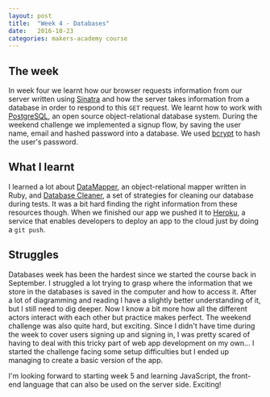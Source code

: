 ```yaml
---
layout: post
title:  "Week 4 - Databases"
date:   2016-10-23
categories: makers-academy course
---
```


## The week

In week four we learnt how our browser requests information from our server written using [Sinatra](http://www.sinatrarb.com/) and how the server takes information from a database in order to respond to this `GET` request. We learnt how to work with [PostgreSQL](https://www.postgresql.org/), an open source object-relational database system. During the weekend challenge we implemented a signup flow, by saving the user name, email and hashed password into a database. We used [bcrypt](https://github.com/codahale/bcrypt-ruby) to hash the user's password.

## What I learnt

I learned a lot about [DataMapper](http://datamapper.org/), an object-relational mapper written in Ruby, and [Database Cleaner](https://github.com/DatabaseCleaner/database_cleaner), a set of strategies for cleaning our database during tests. It was a bit hard finding the right information from these resources though. When we finished our app we pushed it to [Heroku](https://www.heroku.com/), a service that enables developers to deploy an app to the cloud just by doing a `git push`.

## Struggles

Databases week has been the hardest since we started the course back in September. I struggled a lot trying to grasp where the information that we store in the databases is saved in the computer and how to access it. After a lot of diagramming and reading I have a slightly better understanding of it, but I still need to dig deeper. Now I know a bit more how all the different actors interact with each other but practice makes perfect.
The weekend challenge was also quite hard, but exciting. Since I didn't have time during the week to cover users signing up and signing in, I was pretty scared of having to deal with this tricky part of web app development on my own... I started the challenge facing some setup difficulties but I ended up managing to create a basic version of the app.

I'm looking forward to starting week 5 and learning JavaScript, the front-end language that can also be used on the server side. Exciting!
